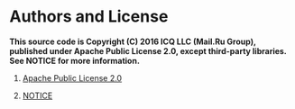# Authors and License

**This source code is Copyright (C) 2016 ICQ LLC (Mail.Ru Group), published under Apache Public License 2.0, except third-party libraries. See NOTICE for more information.**

 

1)  [Apache Public License 2.0]

 

2) [NOTICE]

 

 

   [Apache Public License 2.0]: <http://www.apache.org/licenses/LICENSE-2.0>

   [NOTICE]: <https://github.com/maxgordeev/MRWatchdog/blob/master/NOTICE.md>